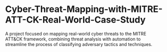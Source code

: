 # Cyber-Threat-Mapping-with-MITRE-ATT-CK-Real-World-Case-Study
A project focused on mapping real-world cyber threats to the MITRE ATT&amp;CK framework, combining threat analysis with automation to streamline the process of classifying adversary tactics and techniques.
